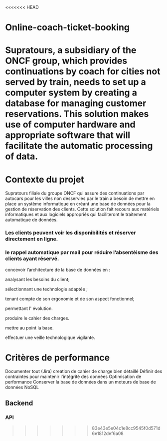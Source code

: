 <<<<<<< HEAD
# Online-coach-ticket-booking
Supratours, a subsidiary of the ONCF group, which provides continuations by coach for cities not served by train, needs to set up a computer system by creating a database for managing customer reservations. This solution makes use of computer hardware and appropriate software that will facilitate the automatic processing of data.
=======
# Contexte du projet

Supratours filiale du groupe ONCF qui assure des continuations par autocars pour les villes non desservies par le train a besoin de mettre en place un système informatique en créant une base de données pour la gestion de réservation des clients.
Cette solution fait recours aux matériels informatiques et aux logiciels appropriés qui faciliteront le traitement automatique de données.

### Les clients peuvent voir les disponibilités et réserver directement en ligne.
### le rappel automatique par mail pour réduire l’absentéisme des clients ayant réservé.

concevoir l’architecture de la base de données en :

analysant les besoins du client;

sélectionnant une technologie adaptée ;

tenant compte de son ergonomie et de son aspect fonctionnel;

permettant l' évolution.

produire le cahier des charges.

mettre au point la base.

effectuer une veille technologique vigilante.

# Critères de performance

Documenter tout (Jira)
creation de cahier de charge bien détaillé
Définir des contraintes pour maintenir l'intégrité des données
Optimisation de performance
Conserver la base de données dans un moteurs de base de données NoSQL

## Backend 

### API 

>>>>>>> 83e43e5e04c1e8cc9545f0d571d6e1812def6a08
